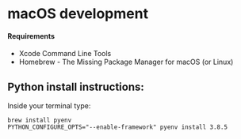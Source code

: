 # macOS development 

#### Requirements

 * Xcode Command Line Tools
 * Homebrew - The Missing Package Manager for macOS (or Linux)

## Python install instructions:


Inside your terminal type:
```
brew install pyenv
PYTHON_CONFIGURE_OPTS="--enable-framework" pyenv install 3.8.5
```

